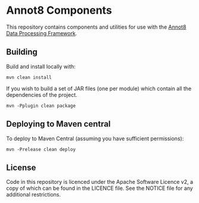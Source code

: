 # Annot8 Components

This repository contains components and utilities for use with the [Annot8 Data Processing Framework](https://github.com/annot8).

## Building

Build and install locally with:

```shell script
mvn clean install
```

If you wish to build a set of JAR files (one per module) which contain all the dependencies of the project.

```
mvn -Pplugin clean package
```

## Deploying to Maven central

To deploy to Maven Central (assuming you have sufficient permissions):

```shell script
mvn -Prelease clean deploy
```

## License

Code in this repository is licenced under the Apache Software Licence v2, a copy of which can be found in the LICENCE file.
See the NOTICE file for any additional restrictions.
